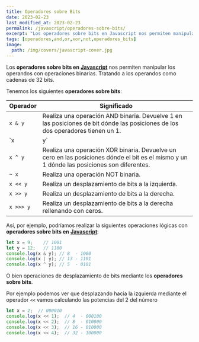 ```yaml
---
title: Operadores sobre Bits
date: 2023-02-23
last_modified_at: 2023-02-23
permalink: /javascript/operadores-sobre-bits/
excerpt: "Los operadores sobre bits en Javascript nos permiten manipular los operandos con operaciones binarias. Tratando a los operandos como cadenas de 32 bits."
tags: [operadores,and,or,xor,not,operadores_bits]
image:
  path: /img/covers/javascript-cover.jpg
---
```


Los **operadores sobre bits en** [**Javascript**](https://www.manualweb.net/javascript/) nos permiten manipular los operandos con operaciones binarias. Tratando a los operandos como cadenas de 32 bits.


Tenemos los siguientes **operadores sobre bits**:


| Operador  | Significado                                                                                                                                |
| --------- | ------------------------------------------------------------------------------------------------------------------------------------------ |
| `x & y`   | Realiza una operación AND binaria. Devuelve 1 en las posiciones de bit dónde las posiciones de los dos operadores tienen un 1.             |
| `x | y`   | Realiza una operación OR binaria. Devuelve un cero en las posiciones de bit dónde las posiciones de los dos operadores tienen un 0.        |
| `x ^ y`   | Realiza una operación XOR binaria. Devuelve un cero en las posiciones dónde el bit es el mismo y un 1 dónde las posiciones son diferentes. |
| `~ x`     | Realiza una operación NOT binaria.                                                                                                         |
| `x << y`  | Realiza un desplazamiento de bits a la izquierda.                                                                                          |
| `x >> y`  | Realiza un desplazamiento de bits a la derecha.                                                                                            |
| `x >>> y` | Realiza un desplazamiento de bits a la derecha rellenando con ceros.                                                                       |


Así, por ejemplo, podríamos realizar la siguientes operaciones lógicas con **operadores sobre bits en** [**Javascript**](https://www.manualweb.net/javascript/):


```javascript
let x = 9;    // 1001
let y = 12;   // 1100
console.log(x & y); // 8  - 1000
console.log(x | y); // 13 - 1101
console.log(x ^ y); // 5  - 0101
```


O bien operaciones de desplazamiento de bits mediante los **operadores sobre bits**.


Por ejemplo podemos ver que desplazando hacia la izquierda mediante el operador `<<` vamos calculando las potencias del 2 del número


```javascript
let x = 2;  // 000010
console.log(x << 1);  // 4  - 000100
console.log(x << 2);  // 8  - 010000
console.log(x << 3);  // 16 - 010000
console.log(x << 4);  // 32 - 100000
```

